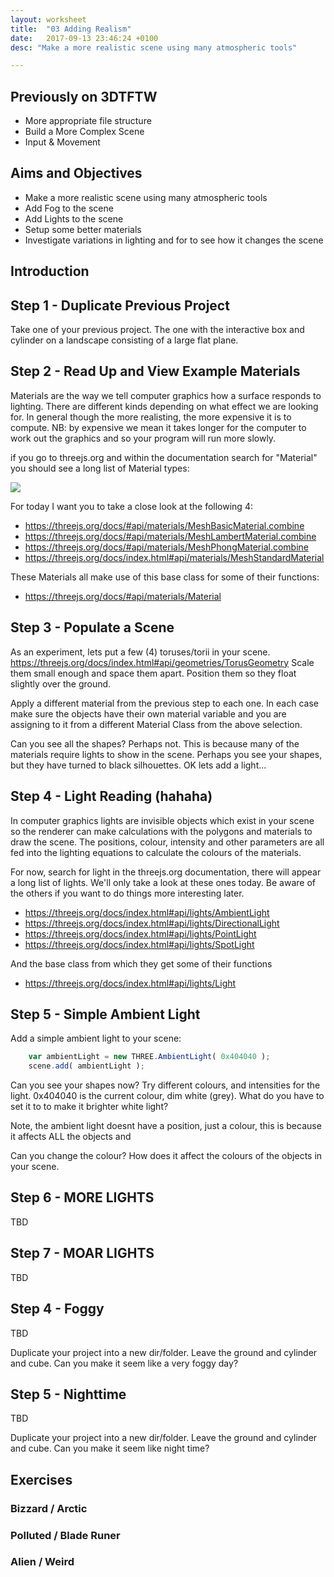```yaml
---
layout: worksheet
title:  "03 Adding Realism"
date:   2017-09-13 23:46:24 +0100
desc: "Make a more realistic scene using many atmospheric tools"

---
```


## Previously on 3DTFTW

- More appropriate file structure
- Build a More Complex Scene
- Input & Movement

## Aims and Objectives

- Make a more realistic scene using many atmospheric tools
- Add Fog to the scene
- Add Lights to the scene
- Setup some better materials
- Investigate variations in lighting and for to see how it changes the scene

## Introduction

## Step 1 - Duplicate Previous Project

Take one of your previous project. The one with the interactive box and cylinder on a landscape consisting of a large flat plane.

## Step 2 - Read Up and View Example Materials

Materials are the way we tell computer graphics how a surface responds to lighting. There are different kinds depending on what effect we are looking for. In general though the more realisting, the more expensive it is to compute. NB: by expensive we mean it takes longer for the computer to work out the graphics and so your program will run more slowly.

if you go to threejs.org and within the documentation search for "Material" you should see a long list of Material types:

![](../../assets/threejsorg_material_types.png)

For today I want you to take a close look at the following 4:
- <https://threejs.org/docs/#api/materials/MeshBasicMaterial.combine>
- <https://threejs.org/docs/#api/materials/MeshLambertMaterial.combine>
- <https://threejs.org/docs/#api/materials/MeshPhongMaterial.combine>
- <https://threejs.org/docs/index.html#api/materials/MeshStandardMaterial>

These Materials all make use of this base class for some of their functions:
- <https://threejs.org/docs/#api/materials/Material>

## Step 3 - Populate a Scene

As an experiment, lets put a few (4) toruses/torii in your scene.
<https://threejs.org/docs/index.html#api/geometries/TorusGeometry>
Scale them small enough and space them apart. Position them so they float slightly over the ground.

Apply a different material from the previous step to each one. In each case make sure the objects have their own material variable and you are assigning to it from a different Material Class from the above selection.

Can you see all the shapes? Perhaps not. This is because many of the materials require lights to show in the scene. Perhaps you see your shapes, but they have turned to black silhouettes. OK lets add a light...

## Step 4 - Light Reading (hahaha)

In computer graphics lights are invisible objects which exist in your scene so the renderer can make calculations with the polygons and materials to draw the scene. The positions, colour, intensity and other parameters are all fed into the lighting equations to calculate the colours of the materials.

For now, search for light in the threejs.org documentation, there will appear a long list of lights. We'll only take a look at these ones today. Be aware of the others if you want to do things more interesting later.

- https://threejs.org/docs/index.html#api/lights/AmbientLight
- https://threejs.org/docs/index.html#api/lights/DirectionalLight
- https://threejs.org/docs/index.html#api/lights/PointLight
- https://threejs.org/docs/index.html#api/lights/SpotLight

And the base class from which they get some of their functions
- https://threejs.org/docs/index.html#api/lights/Light


## Step 5 - Simple Ambient Light

Add a simple ambient light to your scene:

~~~ javascript
    var ambientLight = new THREE.AmbientLight( 0x404040 );
    scene.add( ambientLight );
~~~

Can you see your shapes now? Try different colours, and intensities for the light.
0x404040 is the current colour, dim white (grey). What do you have to set it to to make it brighter white light?

Note, the ambient light doesnt have a position, just a colour, this is because it affects ALL the objects and

Can you change the colour? How does it affect the colours of the objects in your scene.


## Step 6 - MORE LIGHTS

TBD

## Step 7 - MOAR LIGHTS

TBD


## Step 4 - Foggy

TBD

Duplicate your project into a new dir/folder.
Leave the ground and cylinder and cube.
Can you make it seem like a very foggy day?

## Step 5 - Nighttime

TBD

Duplicate your project into a new dir/folder.
Leave the ground and cylinder and cube.
Can you make it seem like night time?

## Exercises

### Bizzard / Arctic
### Polluted / Blade Runer
### Alien / Weird
